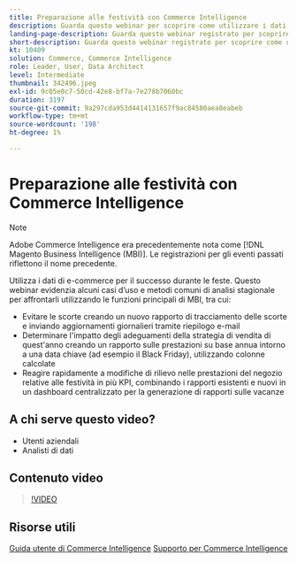 ```yaml
---
title: Preparazione alle festività con Commerce Intelligence
description: Guarda questo webinar per scoprire come utilizzare i dati di e-commerce per il successo durante le feste.
landing-page-description: Guarda questo webinar registrato per scoprire come utilizzare i dati di e-commerce per il successo durante le feste.
short-description: Guarda questo webinar registrato per scoprire come utilizzare i dati di e-commerce per il successo durante le feste.
kt: 10409
solution: Commerce, Commerce Intelligence
role: Leader, User, Data Architect
level: Intermediate
thumbnail: 342496.jpeg
exl-id: 9c05e0c7-50cd-42e8-bf7a-7e278b7060bc
duration: 3197
source-git-commit: 9a297cda953d4414131657f9ac84580aea0eabeb
workflow-type: tm+mt
source-wordcount: '198'
ht-degree: 1%

---
```


# Preparazione alle festività con Commerce Intelligence

>[!NOTE]
>
>Adobe Commerce Intelligence era precedentemente nota come [!DNL Magento Business Intelligence (MBI)]. Le registrazioni per gli eventi passati riflettono il nome precedente.

Utilizza i dati di e-commerce per il successo durante le feste. Questo webinar evidenzia alcuni casi d’uso e metodi comuni di analisi stagionale per affrontarli utilizzando le funzioni principali di MBI, tra cui:

- Evitare le scorte creando un nuovo rapporto di tracciamento delle scorte e inviando aggiornamenti giornalieri tramite riepilogo e-mail
- Determinare l&#39;impatto degli adeguamenti della strategia di vendita di quest&#39;anno creando un rapporto sulle prestazioni su base annua intorno a una data chiave (ad esempio il Black Friday), utilizzando colonne calcolate
- Reagire rapidamente a modifiche di rilievo nelle prestazioni del negozio relative alle festività in più KPI, combinando i rapporti esistenti e nuovi in un dashboard centralizzato per la generazione di rapporti sulle vacanze

## A chi serve questo video?

- Utenti aziendali
- Analisti di dati

## Contenuto video

>[!VIDEO](https://video.tv.adobe.com/v/342496?quality=12&learn=on)

## Risorse utili

[Guida utente di Commerce Intelligence](https://experienceleague.adobe.com/docs/commerce-business-intelligence/mbi/guide-overview.html?lang=it)
[Supporto per Commerce Intelligence](https://experienceleague.adobe.com/docs/commerce-knowledge-base/kb/troubleshooting/miscellaneous/mbi-service-policies.html)
